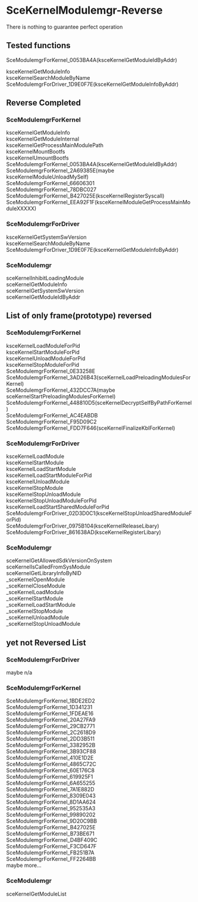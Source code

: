 # SceKernelModulemgr-Reverse
There is nothing to guarantee perfect operation<br>

## Tested functions
SceModulemgrForKernel_0053BA4A(ksceKernelGetModuleIdByAddr)<br>

ksceKernelGetModuleInfo<br>
ksceKernelSearchModuleByName<br>
SceModulemgrForDriver_1D9E0F7E(ksceKernelGetModuleInfoByAddr)<br>

## Reverse Completed
### SceModulemgrForKernel
ksceKernelGetModuleInfo<br>
ksceKernelGetModuleInternal<br>
ksceKernelGetProcessMainModulePath<br>
ksceKernelMountBootfs<br>
ksceKernelUmountBootfs<br>
SceModulemgrForKernel_0053BA4A(ksceKernelGetModuleIdByAddr)<br>
SceModulemgrForKernel_2A69385E(maybe ksceKernelModuleUnloadMySelf)<br>
SceModulemgrForKernel_66606301<br>
SceModulemgrForKernel_78DBC027<br>
SceModulemgrForKernel_B427025E(ksceKernelRegisterSyscall)<br>
SceModulemgrForKernel_EEA92F1F(ksceKernelModuleGetProcessMainModuleXXXXX)<br>

### SceModulemgrForDriver
ksceKernelGetSystemSwVersion<br>
ksceKernelSearchModuleByName<br>
SceModulemgrForDriver_1D9E0F7E(ksceKernelGetModuleInfoByAddr)<br>

### SceModulemgr
sceKernelInhibitLoadingModule<br>
sceKernelGetModuleInfo<br>
sceKernelGetSystemSwVersion<br>
sceKernelGetModuleIdByAddr<br>

## List of only frame(prototype) reversed
### SceModulemgrForKernel
ksceKernelLoadModuleForPid<br>
ksceKernelStartModuleForPid<br>
ksceKernelUnloadModuleForPid<br>
ksceKernelStopModuleForPid<br>
SceModulemgrForKernel_0E33258E<br>
SceModulemgrForKernel_3AD26B43(sceKernelLoadPreloadingModulesForKernel)<br>
SceModulemgrForKernel_432DCC7A(maybe sceKernelStartPreloadingModulesForKernel)<br>
SceModulemgrForKernel_448810D5(sceKernelDecryptSelfByPathForKernel)<br>
SceModulemgrForKernel_AC4EABDB<br>
SceModulemgrForKernel_F95D09C2<br>
SceModulemgrForKernel_FDD7F646(sceKernelFinalizeKblForKernel)<br>

### SceModulemgrForDriver
ksceKernelLoadModule<br>
ksceKernelStartModule<br>
ksceKernelLoadStartModule<br>
ksceKernelLoadStartModuleForPid<br>
ksceKernelUnloadModule<br>
ksceKernelStopModule<br>
ksceKernelStopUnloadModule<br>
ksceKernelStopUnloadModuleForPid<br>
ksceKernelLoadStartSharedModuleForPid<br>
SceModulemgrForDriver_02D3D0C1(ksceKernelStopUnloadSharedModuleForPid)<br>
SceModulemgrForDriver_0975B104(ksceKernelReleaseLibary)<br>
SceModulemgrForDriver_861638AD(ksceKernelRegisterLibary)<br>

### SceModulemgr
sceKernelGetAllowedSdkVersionOnSystem<br>
sceKernelIsCalledFromSysModule<br>
sceKernelGetLibraryInfoByNID<br>
_sceKernelOpenModule<br>
_sceKernelCloseModule<br>
_sceKernelLoadModule<br>
_sceKernelStartModule<br>
_sceKernelLoadStartModule<br>
_sceKernelStopModule<br>
_sceKernelUnloadModule<br>
_sceKernelStopUnloadModule<br>

## yet not Reversed List

### SceModulemgrForDriver
maybe n/a<br>

### SceModulemgrForKernel
SceModulemgrForKernel_1BDE2ED2<br>
SceModulemgrForKernel_1D341231<br>
SceModulemgrForKernel_1FDEAE16<br>
SceModulemgrForKernel_20A27FA9<br>
SceModulemgrForKernel_29CB2771<br>
SceModulemgrForKernel_2C2618D9<br>
SceModulemgrForKernel_2DD3B511<br>
SceModulemgrForKernel_3382952B<br>
SceModulemgrForKernel_3B93CF88<br>
SceModulemgrForKernel_410E1D2E<br>
SceModulemgrForKernel_4865C72C<br>
SceModulemgrForKernel_60E176C8<br>
SceModulemgrForKernel_619925F1<br>
SceModulemgrForKernel_6A655255<br>
SceModulemgrForKernel_7A1E882D<br>
SceModulemgrForKernel_8309E043<br>
SceModulemgrForKernel_8D1AA624<br>
SceModulemgrForKernel_952535A3<br>
SceModulemgrForKernel_99890202<br>
SceModulemgrForKernel_9D20C9BB<br>
SceModulemgrForKernel_B427025E<br>
SceModulemgrForKernel_B73BE671<br>
SceModulemgrForKernel_D4BF409C<br>
SceModulemgrForKernel_F3CD647F<br>
SceModulemgrForKernel_FB251B7A<br>
SceModulemgrForKernel_FF2264BB<br>
maybe more...<br>

### SceModulemgr
sceKernelGetModuleList<br>

